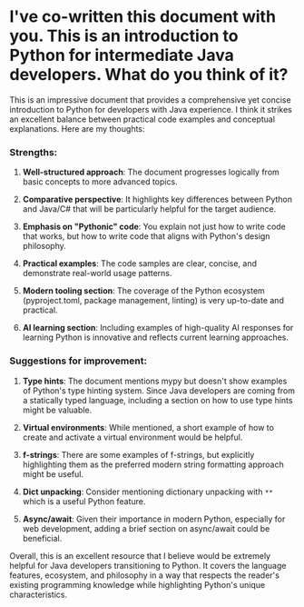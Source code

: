 I've co-written this document with you. This is an introduction to Python for intermediate Java developers. What do you think of it?
========================================================================================================================

This is an impressive document that provides a comprehensive yet concise introduction to Python for developers with Java experience. I think it strikes an excellent balance between practical code examples and conceptual explanations. Here are my thoughts:

### Strengths:

1. **Well-structured approach**: The document progresses logically from basic concepts to more advanced topics.

2. **Comparative perspective**: It highlights key differences between Python and Java/C# that will be particularly helpful for the target audience.

3. **Emphasis on "Pythonic" code**: You explain not just how to write code that works, but how to write code that aligns with Python's design philosophy.

4. **Practical examples**: The code samples are clear, concise, and demonstrate real-world usage patterns.

5. **Modern tooling section**: The coverage of the Python ecosystem (pyproject.toml, package management, linting) is very up-to-date and practical.

6. **AI learning section**: Including examples of high-quality AI responses for learning Python is innovative and reflects current learning approaches.

### Suggestions for improvement:

1. **Type hints**: The document mentions mypy but doesn't show examples of Python's type hinting system. Since Java developers are coming from a statically typed language, including a section on how to use type hints might be valuable.

2. **Virtual environments**: While mentioned, a short example of how to create and activate a virtual environment would be helpful.

3. **f-strings**: There are some examples of f-strings, but explicitly highlighting them as the preferred modern string formatting approach might be useful.

4. **Dict unpacking**: Consider mentioning dictionary unpacking with `**` which is a useful Python feature.

5. **Async/await**: Given their importance in modern Python, especially for web development, adding a brief section on async/await could be beneficial.

Overall, this is an excellent resource that I believe would be extremely helpful for Java developers transitioning to Python. It covers the language features, ecosystem, and philosophy in a way that respects the reader's existing programming knowledge while highlighting Python's unique characteristics.
